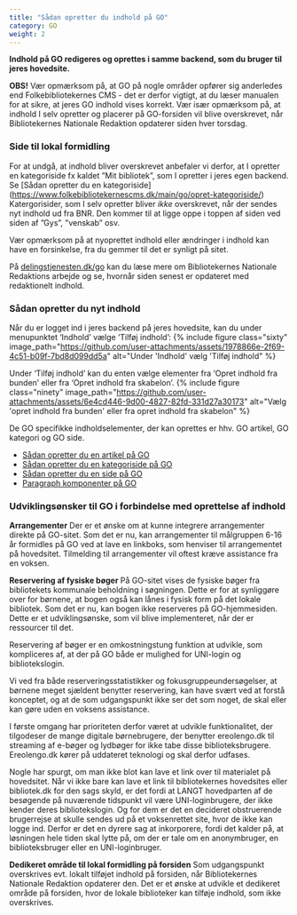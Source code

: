 ```yaml
---
title: "Sådan opretter du indhold på GO"
category: GO
weight: 2
---
```

**Indhold på GO redigeres og oprettes i samme backend, som du bruger til jeres hovedsite.**

**OBS!** Vær opmærksom på, at GO på nogle områder opfører sig anderledes end Folkebibliotekernes CMS - det er derfor vigtigt, at du læser manualen for at sikre, at jeres GO indhold vises korrekt. Vær især opmærksom på, at indhold I selv opretter og placerer på GO-forsiden vil blive overskrevet, når Bibliotekernes Nationale Redaktion opdaterer siden hver torsdag. 

### Side til lokal formidling ###
For at undgå, at indhold bliver overskrevet anbefaler vi derfor, at I opretter en kategoriside fx kaldet ”Mit bibliotek”, som I opretter i jeres egen backend. Se [Sådan opretter du en kategoriside] (https://www.folkebibliotekernescms.dk/main/go/opret-kategoriside/) Katergorisider, som I selv opretter bliver *ikke* overskrevet, når der sendes nyt indhold ud fra BNR. Den kommer til at ligge oppe i toppen af siden ved siden af ”Gys”, ”venskab” osv. 

Vær opmærksom på at nyoprettet indhold eller ændringer i indhold kan have en forsinkelse, fra du gemmer til det er synligt på sitet.

På [delingstjenesten.dk/go](https://delingstjenesten.dk/go) kan du læse mere om Bibliotekernes Nationale Redaktions arbejde og se, hvornår siden senest er opdateret med redaktionelt indhold.


### Sådan opretter du nyt indhold

Når du er logget ind i jeres backend på jeres hovedsite, kan du under menupunktet ‘Indhold’ vælge ‘Tilføj indhold’: 
{% include figure class="sixty" image_path="https://github.com/user-attachments/assets/1978866e-2f69-4c51-b09f-7bd8d099dd5a" alt="Under 'Indhold' vælg 'Tilføj indhold" %}

Under ‘Tilføj indhold’ kan du enten vælge elementer fra ‘Opret indhold fra bunden’ eller fra ‘Opret indhold fra skabelon’. 
{% include figure class="ninety" image_path="https://github.com/user-attachments/assets/6e4cd446-9d00-4827-82fd-331d27a30173" alt="Vælg 'opret indhold fra bunden' eller fra opret indhold fra skabelon" %}

De GO specifikke indholdselementer, der kan oprettes er hhv. GO artikel, GO kategori og GO side.


- [Sådan opretter du en artikel på GO](https://www.folkebibliotekernescms.dk/main/go/opret-artikel/)
- [Sådan opretter du en kategoriside på GO](https://www.folkebibliotekernescms.dk/main/go/opret-kategoriside/)
- [Sådan opretter du en side på GO](https://www.folkebibliotekernescms.dk/main/go/opret-side/)
- [Paragraph komponenter på GO](https://www.folkebibliotekernescms.dk/main/go/paragraphs-go/)



### Udviklingsønsker til GO i forbindelse med oprettelse af indhold
**Arrangementer** 
Der er et ønske om at kunne integrere arrangementer direkte på GO-sitet. Som det er nu, kan arrangementer til målgruppen 6-16 år formidles på GO ved at lave en linkboks, som henviser til arrangementet på hovedsitet. Tilmelding til arrangementer vil oftest kræve assistance fra en voksen.

**Reservering af fysiske bøger** 
På GO-sitet vises de fysiske bøger fra bibliotekets kommunale beholdning i søgningen. Dette er for at synliggøre over for børnene, at bogen også kan lånes i fysisk form på det lokale bibliotek. Som det er nu, kan bogen ikke reserveres på GO-hjemmesiden. Dette er et udviklingsønske, som vil blive implementeret, når der er ressourcer til det.  

Reservering af bøger er en omkostningstung funktion at udvikle, som kompliceres af, at der på GO både er mulighed for UNI-login og bibliotekslogin.  

Vi ved fra både reserveringsstatistikker og fokusgruppeundersøgelser, at børnene meget sjældent benytter reservering, kan have svært ved at forstå konceptet, og at de som udgangspunkt ikke ser det som noget, de skal eller kan gøre uden en voksens assistance.  

I første omgang har prioriteten derfor været at udvikle funktionalitet, der tilgodeser de mange digitale børnebrugere, der benytter ereolengo.dk til streaming af e-bøger og lydbøger for ikke tabe disse biblioteksbrugere. Ereolengo.dk kører på uddateret teknologi og skal derfor udfases.

Nogle har spurgt, om man ikke blot kan lave et link over til materialet på hovedsitet. Når vi ikke bare kan lave et link til bibliotekernes hovedsites eller bibliotek.dk for den sags skyld, er det fordi at LANGT hovedparten af de besøgende på nuværende tidspunkt vil være UNI-loginbrugere, der ikke kender deres bibliotekslogin. Og for dem er det en decideret obstruerende brugerrejse at skulle sendes ud på et voksenrettet site, hvor de ikke kan logge ind.
Derfor er det en dyrere sag at inkorporere, fordi det kalder på, at løsningen hele tiden skal lytte på, om der er tale om en anonymbruger, en biblioteksbruger eller en UNI-loginbruger.


**Dedikeret område til lokal formidling på forsiden** 
Som udgangspunkt overskrives evt. lokalt tilføjet indhold på forsiden, når Bibliotekernes Nationale Redaktion opdaterer den. Det er et ønske at udvikle et dedikeret område på forsiden, hvor de lokale biblioteker kan tilføje indhold, som ikke overskrives.
